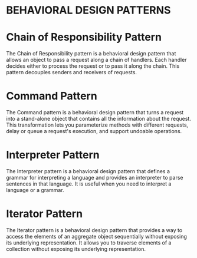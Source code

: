 # BEHAVIORAL DESIGN PATTERNS

# Chain of Responsibility Pattern

The Chain of Responsibility pattern is a behavioral design pattern that allows an object to pass a request along a chain of handlers. Each handler decides either to process the request or to pass it along the chain. This pattern decouples senders and receivers of requests.

# Command Pattern

The Command pattern is a behavioral design pattern that turns a request into a stand-alone object that contains all the information about the request. This transformation lets you parameterize methods with different requests, delay or queue a request's execution, and support undoable operations.

# Interpreter Pattern

The Interpreter pattern is a behavioral design pattern that defines a grammar for interpreting a language and provides an interpreter to parse sentences in that language. It is useful when you need to interpret a language or a grammar.

# Iterator Pattern

The Iterator pattern is a behavioral design pattern that provides a way to access the elements of an aggregate object sequentially without exposing its underlying representation. It allows you to traverse elements of a collection without exposing its underlying representation.

